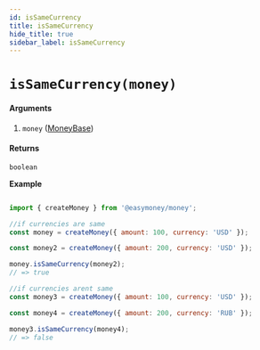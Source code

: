 ```yaml
---
id: isSameCurrency
title: isSameCurrency
hide_title: true
sidebar_label: isSameCurrency
---
```



# `isSameCurrency(money)`

#### Arguments

1. `money` ([MoneyBase](Description.md#moneybase))

#### Returns

`boolean`


**Example**

```js

import { createMoney } from '@easymoney/money';

//if currencies are same
const money = createMoney({ amount: 100, currency: 'USD' });

const money2 = createMoney({ amount: 200, currency: 'USD' });

money.isSameCurrency(money2);
// => true

//if currencies arent same
const money3 = createMoney({ amount: 100, currency: 'USD' });

const money4 = createMoney({ amount: 200, currency: 'RUB' });

money3.isSameCurrency(money4);
// => false

```